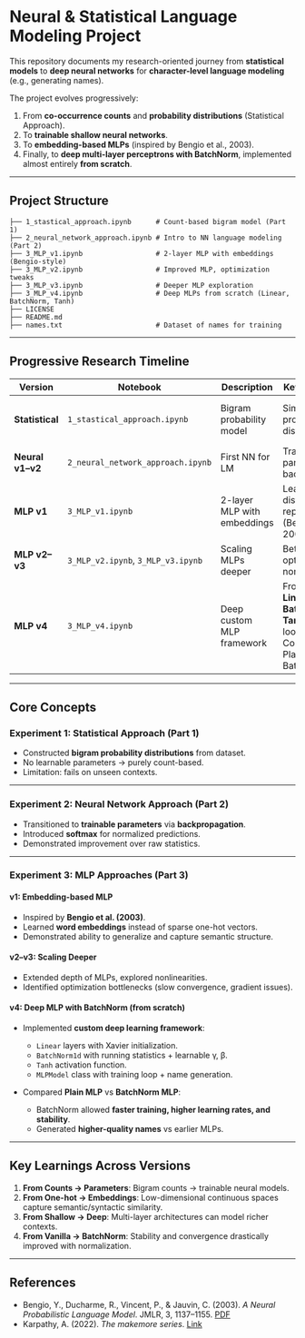 # **Neural & Statistical Language Modeling Project**

This repository documents my research-oriented journey from **statistical models** to **deep neural networks** for **character-level language modeling** (e.g., generating names).

The project evolves progressively:

1. From **co-occurrence counts** and **probability distributions** (Statistical Approach).
2. To **trainable shallow neural networks**.
3. To **embedding-based MLPs** (inspired by Bengio et al., 2003).
4. Finally, to **deep multi-layer perceptrons with BatchNorm**, implemented almost entirely **from scratch**.

---

## **Project Structure**

```
├── 1_stastical_approach.ipynb      # Count-based bigram model (Part 1)
├── 2_neural_network_approach.ipynb # Intro to NN language modeling (Part 2)
├── 3_MLP_v1.ipynb                  # 2-layer MLP with embeddings (Bengio-style)
├── 3_MLP_v2.ipynb                  # Improved MLP, optimization tweaks
├── 3_MLP_v3.ipynb                  # Deeper MLP exploration
├── 3_MLP_v4.ipynb                  # Deep MLPs from scratch (Linear, BatchNorm, Tanh)
├── LICENSE
├── README.md
├── names.txt                       # Dataset of names for training
```

---

## **Progressive Research Timeline**

| Version          | Notebook                           | Description                 | Key Innovations                                                                               | Limitations                                 |
| ---------------- | ---------------------------------- | --------------------------- | --------------------------------------------------------------------------------------------- | ------------------------------------------- |
| **Statistical**  | `1_stastical_approach.ipynb`       | Bigram probability model    | Simple counts, probability distributions                                                      | No generalization beyond seen pairs         |
| **Neural v1–v2** | `2_neural_network_approach.ipynb`  | First NN for LM             | Trainable parameters + backpropagation                                                        | Shallow, limited representation             |
| **MLP v1**       | `3_MLP_v1.ipynb`                   | 2-layer MLP with embeddings | Learns distributed word representations (Bengio et al., 2003)                                 | Small-scale, no normalization               |
| **MLP v2–v3**    | `3_MLP_v2.ipynb`, `3_MLP_v3.ipynb` | Scaling MLPs deeper         | Better optimization, nonlinearities                                                           | Still unstable without normalization        |
| **MLP v4**       | `3_MLP_v4.ipynb`                   | Deep custom MLP framework   | From-scratch **Linear, BatchNorm, Tanh**, training loop. Comparison of Plain vs BatchNorm MLP | Training stability sensitive to hyperparams |

---

## **Core Concepts**

### Experiment 1: Statistical Approach (Part 1)

* Constructed **bigram probability distributions** from dataset.
* No learnable parameters → purely count-based.
* Limitation: fails on unseen contexts.

---

### Experiment 2: Neural Network Approach (Part 2)

* Transitioned to **trainable parameters** via **backpropagation**.
* Introduced **softmax** for normalized predictions.
* Demonstrated improvement over raw statistics.

---

### Experiment 3: MLP Approaches (Part 3)

#### v1: Embedding-based MLP

* Inspired by **Bengio et al. (2003)**.
* Learned **word embeddings** instead of sparse one-hot vectors.
* Demonstrated ability to generalize and capture semantic structure.

#### v2–v3: Scaling Deeper

* Extended depth of MLPs, explored nonlinearities.
* Identified optimization bottlenecks (slow convergence, gradient issues).

#### v4: Deep MLP with BatchNorm (from scratch)

* Implemented **custom deep learning framework**:

  * `Linear` layers with Xavier initialization.
  * `BatchNorm1d` with running statistics + learnable γ, β.
  * `Tanh` activation function.
  * `MLPModel` class with training loop + name generation.
* Compared **Plain MLP** vs **BatchNorm MLP**:

  * BatchNorm allowed **faster training, higher learning rates, and stability**.
  * Generated **higher-quality names** vs earlier MLPs.

---

## **Key Learnings Across Versions**

1. **From Counts → Parameters**: Bigram counts → trainable neural models.
2. **From One-hot → Embeddings**: Low-dimensional continuous spaces capture semantic/syntactic similarity.
3. **From Shallow → Deep**: Multi-layer architectures can model richer contexts.
4. **From Vanilla → BatchNorm**: Stability and convergence drastically improved with normalization.

---

## **References**

* Bengio, Y., Ducharme, R., Vincent, P., & Jauvin, C. (2003). *A Neural Probabilistic Language Model*. JMLR, 3, 1137–1155. [PDF](https://www.jmlr.org/papers/volume3/bengio03a/bengio03a.pdf)
* Karpathy, A. (2022). *The makemore series*. [Link](https://karpathy.ai)
